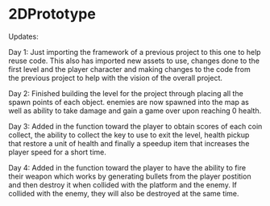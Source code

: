 # 2DPrototype

Updates:

Day 1: Just importing the framework of a previous project to this one to help reuse code. This also has imported new assets to use, changes done to the first level and the
player character and making changes to the code from the previous project to help with the vision of the overall project.

Day 2: Finished building the level for the project through placing all the spawn points of each object. enemies are now spawned into the map as well as ability to take damage and gain a game over upon reaching 0 health.

Day 3: Added in the function toward the player to obtain scores of each coin collect, the ability to collect the key to use to exit the level, health pickup that restore a unit of health and finally a speedup item that increases the player speed for a short time.

Day 4: Added in the function toward the player to have the ability to fire their weapon which works by generating bullets from the player postition and then destroy it when collided with the platform and the enemy. If collided with the enemy, they will also be destroyed at the same time.
